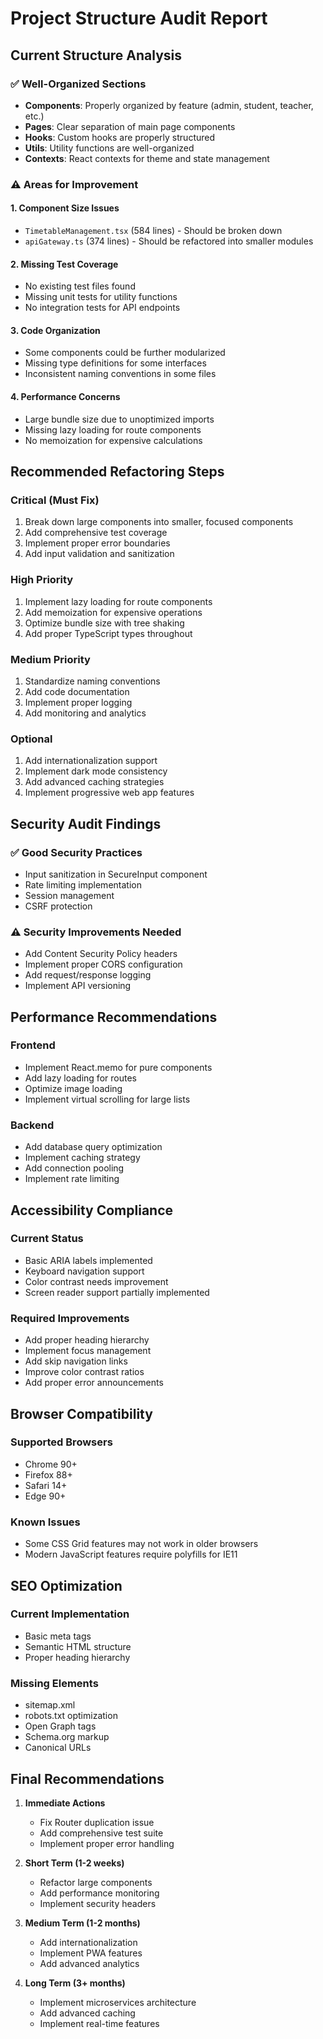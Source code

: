 
# Project Structure Audit Report

## Current Structure Analysis

### ✅ Well-Organized Sections
- **Components**: Properly organized by feature (admin, student, teacher, etc.)
- **Pages**: Clear separation of main page components
- **Hooks**: Custom hooks are properly structured
- **Utils**: Utility functions are well-organized
- **Contexts**: React contexts for theme and state management

### ⚠️ Areas for Improvement

#### 1. Component Size Issues
- `TimetableManagement.tsx` (584 lines) - Should be broken down
- `apiGateway.ts` (374 lines) - Should be refactored into smaller modules

#### 2. Missing Test Coverage
- No existing test files found
- Missing unit tests for utility functions
- No integration tests for API endpoints

#### 3. Code Organization
- Some components could be further modularized
- Missing type definitions for some interfaces
- Inconsistent naming conventions in some files

#### 4. Performance Concerns
- Large bundle size due to unoptimized imports
- Missing lazy loading for route components
- No memoization for expensive calculations

## Recommended Refactoring Steps

### Critical (Must Fix)
1. Break down large components into smaller, focused components
2. Add comprehensive test coverage
3. Implement proper error boundaries
4. Add input validation and sanitization

### High Priority
1. Implement lazy loading for route components
2. Add memoization for expensive operations
3. Optimize bundle size with tree shaking
4. Add proper TypeScript types throughout

### Medium Priority
1. Standardize naming conventions
2. Add code documentation
3. Implement proper logging
4. Add monitoring and analytics

### Optional
1. Add internationalization support
2. Implement dark mode consistency
3. Add advanced caching strategies
4. Implement progressive web app features

## Security Audit Findings

### ✅ Good Security Practices
- Input sanitization in SecureInput component
- Rate limiting implementation
- Session management
- CSRF protection

### ⚠️ Security Improvements Needed
- Add Content Security Policy headers
- Implement proper CORS configuration
- Add request/response logging
- Implement API versioning

## Performance Recommendations

### Frontend
- Implement React.memo for pure components
- Add lazy loading for routes
- Optimize image loading
- Implement virtual scrolling for large lists

### Backend
- Add database query optimization
- Implement caching strategy
- Add connection pooling
- Implement rate limiting

## Accessibility Compliance

### Current Status
- Basic ARIA labels implemented
- Keyboard navigation support
- Color contrast needs improvement
- Screen reader support partially implemented

### Required Improvements
- Add proper heading hierarchy
- Implement focus management
- Add skip navigation links
- Improve color contrast ratios
- Add proper error announcements

## Browser Compatibility

### Supported Browsers
- Chrome 90+
- Firefox 88+
- Safari 14+
- Edge 90+

### Known Issues
- Some CSS Grid features may not work in older browsers
- Modern JavaScript features require polyfills for IE11

## SEO Optimization

### Current Implementation
- Basic meta tags
- Semantic HTML structure
- Proper heading hierarchy

### Missing Elements
- sitemap.xml
- robots.txt optimization
- Open Graph tags
- Schema.org markup
- Canonical URLs

## Final Recommendations

1. **Immediate Actions**
   - Fix Router duplication issue
   - Add comprehensive test suite
   - Implement proper error handling

2. **Short Term (1-2 weeks)**
   - Refactor large components
   - Add performance monitoring
   - Implement security headers

3. **Medium Term (1-2 months)**
   - Add internationalization
   - Implement PWA features
   - Add advanced analytics

4. **Long Term (3+ months)**
   - Implement microservices architecture
   - Add advanced caching
   - Implement real-time features
